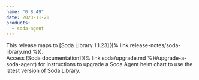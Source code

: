 ```yaml
---
name: "0.8.49"
date: 2023-11-20
products:
  - soda-agent
---
```


This release maps to [Soda Library 1.1.23]({% link release-notes/soda-library.md %}). <br />
Access [Soda documentation]({% link soda/upgrade.md %}#upgrade-a-soda-agent) for instructions to upgrade a Soda Agent helm chart to use the latest version of Soda Library.